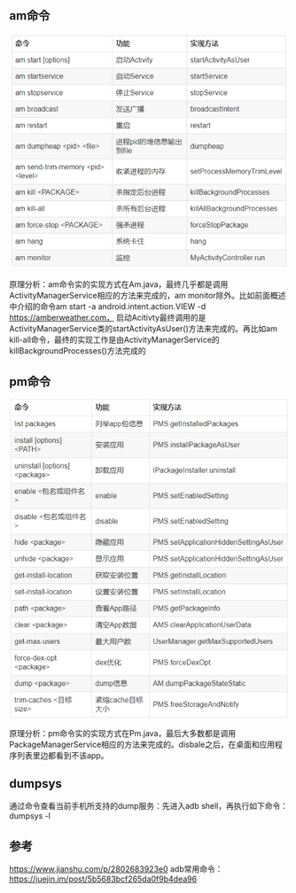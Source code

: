 ## am命令
![am_command](/assets/am_command.png)

原理分析：am命令实的实现方式在Am.java，最终几乎都是调用ActivityManagerService相应的方法来完成的，am monitor除外。比如前面概述中介绍的命令am start -a android.intent.action.VIEW -d https://amberweather.com， 启动Acitivty最终调用的是ActivityManagerService类的startActivityAsUser()方法来完成的。再比如am kill-all命令，最终的实现工作是由ActivityManagerService的killBackgroundProcesses()方法完成的

## pm命令
![pm_command](/assets/pm_command.png)

原理分析：pm命令实的实现方式在Pm.java，最后大多数都是调用PackageManagerService相应的方法来完成的。disbale之后，在桌面和应用程序列表里边都看到不该app。

## dumpsys
通过命令查看当前手机所支持的dump服务：先进入adb shell，再执行如下命令：dumpsys -l


## 参考
https://www.jianshu.com/p/2802683923e0
adb常用命令：https://juejin.im/post/5b5683bcf265da0f9b4dea96
